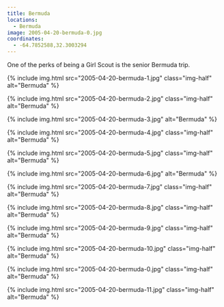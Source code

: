 ```yaml
---
title: Bermuda
locations:
  - Bermuda
image: 2005-04-20-bermuda-0.jpg
coordinates:
  - -64.7852588,32.3003294
---
```


One of the perks of being a Girl Scout is the senior Bermuda trip.

<div class="photos">

{% include img.html src="2005-04-20-bermuda-1.jpg" class="img-half" alt="Bermuda" %}

{% include img.html src="2005-04-20-bermuda-2.jpg" class="img-half" alt="Bermuda" %}

{% include img.html src="2005-04-20-bermuda-3.jpg"  alt="Bermuda" %}

{% include img.html src="2005-04-20-bermuda-4.jpg" class="img-half" alt="Bermuda" %}

{% include img.html src="2005-04-20-bermuda-5.jpg" class="img-half" alt="Bermuda" %}

{% include img.html src="2005-04-20-bermuda-6.jpg"  alt="Bermuda" %}

{% include img.html src="2005-04-20-bermuda-7.jpg" class="img-half" alt="Bermuda" %}

{% include img.html src="2005-04-20-bermuda-8.jpg" class="img-half" alt="Bermuda" %}

{% include img.html src="2005-04-20-bermuda-9.jpg" class="img-half" alt="Bermuda" %}

{% include img.html src="2005-04-20-bermuda-10.jpg" class="img-half" alt="Bermuda" %}

{% include img.html src="2005-04-20-bermuda-0.jpg" class="img-half" alt="Bermuda" %}

{% include img.html src="2005-04-20-bermuda-11.jpg" class="img-half" alt="Bermuda" %}

</div>
